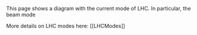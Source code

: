This page shows a diagram with the current mode of LHC. In particular, the beam mode

More details on LHC modes here: [[LHCModes]]